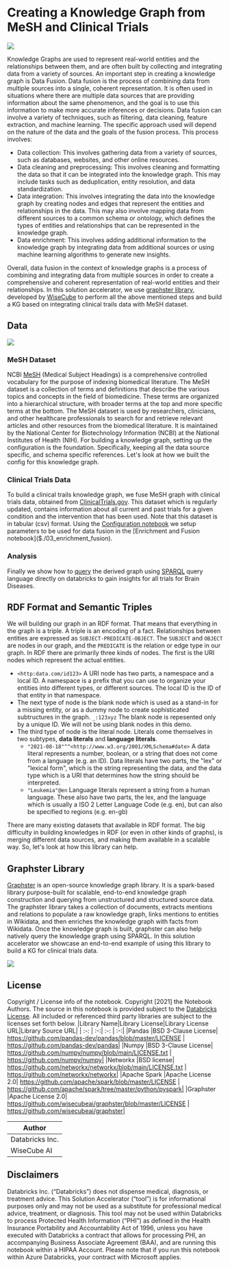 # Creating a Knowledge Graph from MeSH and Clinical Trials

<img src="https://www.nlm.nih.gov/pubs/techbull/jf11/graphics/mesh_db_fig1.gif">

Knowledge Graphs are used to represent real-world entities and the relationships between them, and are often built by collecting and integrating data from a variety of sources.
An important step in creating a knowledge graph is Data Fusion. Data fusion is the process of combining data from multiple sources into a single, coherent representation. It is often used in situations where there are multiple data sources that are providing information about the same phenomenon, and the goal is to use this information to make more accurate inferences or decisions.
Data fusion can involve a variety of techniques, such as filtering, data cleaning, feature extraction, and machine learning. The specific approach used will depend on the nature of the data and the goals of the fusion process.
This process involves:
- Data collection: This involves gathering data from a variety of sources, such as databases, websites, and other online resources.
- Data cleaning and preprocessing: This involves cleaning and formatting the data so that it can be integrated into the knowledge graph. This may include tasks such as deduplication, entity resolution, and data standardization.
- Data integration: This involves integrating the data into the knowledge graph by creating nodes and edges that represent the entities and relationships in the data. This may also involve mapping data from different sources to a common schema or ontology, which defines the types of entities and relationships that can be represented in the knowledge graph.
- Data enrichment: This involves adding additional information to the knowledge graph by integrating data from additional sources or using machine learning algorithms to generate new insights.

Overall, data fusion in the context of knowledge graphs is a process of combining and integrating data from multiple sources in order to create a comprehensive and coherent representation of real-world entities and their relationships.
In this solution accelerator, we use [graphster library](https://github.com/wisecubeai/graphster), developed by [WiseCube](https://www.wisecube.ai/) to perform all the above mentioned steps and build a KG based on integrating clinical trails data with MeSH dataset.




## Data 

[![](https://mermaid.ink/img/pako:eNptUEFqwzAQ_MqiUwtx6KUX0xgS26GFpLRJb1YPa2vtCGQpSHJCSfL3ynbS9lAdFjEzO7PMiVVGEItZrcyx2qH1sNpwDeHNC85f08ULrGn7zPnniC4CmiqpZYXqw0pUbtqYA8Tw-AAeS0UOIqjcYVi4GkXTKEkLgR5BmKNWBsXN7X9qJNOBTAvnsZG6eSptApXRtWw6i14a_atMZ7MkK-7W5HbQm5Xo6P6akfU2eTHgUHduXOyZceY9n92sBvWy2L7NN-8rGDJLi1KDkI6CqwOpPdkD6f4C93PCMoqS856sk84PW2MZ5-xvFJuwlmyLUoTGTz3Gmd9RS5zF4Suoxk55zri-BGm3DydTLqQ3lsV1qJomDDtvtl-6YrG3Hd1EmcTGYntVXb4BCZ-Wdw)](https://mermaid-js.github.io/mermaid-live-editor/edit/#pako:eNptUEFqwzAQ_MqiUwtx6KUX0xgS26GFpLRJb1YPa2vtCGQpSHJCSfL3ynbS9lAdFjEzO7PMiVVGEItZrcyx2qH1sNpwDeHNC85f08ULrGn7zPnniC4CmiqpZYXqw0pUbtqYA8Tw-AAeS0UOIqjcYVi4GkXTKEkLgR5BmKNWBsXN7X9qJNOBTAvnsZG6eSptApXRtWw6i14a_atMZ7MkK-7W5HbQm5Xo6P6akfU2eTHgUHduXOyZceY9n92sBvWy2L7NN-8rGDJLi1KDkI6CqwOpPdkD6f4C93PCMoqS856sk84PW2MZ5-xvFJuwlmyLUoTGTz3Gmd9RS5zF4Suoxk55zri-BGm3DydTLqQ3lsV1qJomDDtvtl-6YrG3Hd1EmcTGYntVXb4BCZ-Wdw)

### MeSH Dataset
NCBI [MeSH](https://www.nlm.nih.gov/databases/download/mesh.html) (Medical Subject Headings) is a comprehensive controlled vocabulary for the purpose of indexing biomedical literature. The MeSH dataset is a collection of terms and definitions that describe the various topics and concepts in the field of biomedicine. These terms are organized into a hierarchical structure, with broader terms at the top and more specific terms at the bottom. The MeSH dataset is used by researchers, clinicians, and other healthcare professionals to search for and retrieve relevant articles and other resources from the biomedical literature. It is maintained by the National Center for Biotechnology Information (NCBI) at the National Institutes of Health (NIH). 
For building a knowledge graph, setting up the configuration is the foundation. Specifically, keeping all the data source specific, and schema specific references. Let's look at how we built the config for this knowledge graph.

### Clinical Trials Data
To build a clinical trails knowledge graph, we fuse MeSH graph with clinical trials data, obtained from [ClinicalTrials.gov](https://aact.ctti-clinicaltrials.org/). This dataset which is regularly updated, contains information about all current and past trials for a given condition and the intervention that has been used. Note that this dataset is in tabular (csv) format. Using the [Configuration notebook]($./01_config) we setup parameters to be used for data fusion in the [Enrichment and Fusion notebook]($./03_enrichment_fusion).

### Analysis
Finally we show how to [query]($./04_querying_derived_graph) the derived graph using [SPARQL](https://en.wikipedia.org/wiki/SPARQL) query language directly on databricks to gain insights for all trials for Brain Diseases.

## RDF Format and Semantic Triples
We will building our graph in an RDF format. That means that everything in the graph is a triple. A triple is an encoding of a fact. Relationships between entities are expressed as `SUBJECT-PREDICATE-OBJECT`. The `SUBJECT` and `OBJECT` are nodes in our graph, and the `PREDICATE` is the relation or edge type in our graph. In RDF there are primarily three kinds of nodes. The first is the URI nodes which represent the actual entities. 
- `<http:data.com/id123>` A URI node has two parts, a namespace and a local ID. A namespace is a prefix that you can use to organize your entities into different types, or different sources. The local ID is the ID of that entity in that namespace. 
- The next type of node is the blank node which is used as a stand-in for a missing entity, or as a dummy node to create sophisticated subtructures in the graph. `_:123xyz` The blank node is repesented only by a unique ID. We will not be using blank nodes in this demo. 
- The third type of node is the literal node. Literals come themselves in two subtypes, **data literals** and **language literals**.
     - `"2021-08-18"^^<http://www.w3.org/2001/XMLSchema#date>` A data literal represents a number, boolean, or a string that does not come from a language (e.g. an ID). Data literals have two parts, the "lex" or "lexical form", which is the string representing the data, and the data type which is a URI that determines how the string should be interpreted. 
     - `"Leukemia"@en` Language literals represent a string from a human language. These also have two parts, the lex, and the language which is usually a ISO 2 Letter Language Code (e.g. en), but can also be specified to regions (e.g. en-gb)
  
There are many existing datasets that available in RDF format. The big difficulty in building knowledges in RDF (or even in other kinds of graphs), is merging different data sources, and making them available in a scalable way. So, let's look at how this library can help.

## Graphster Library
[Graphster](https://github.com/wisecubeai/graphster) is an open-source knowledge graph library. It is a spark-based library purpose-built for scalable, end-to-end knowledge graph construction and querying from unstructured and structured source data. The graphster library takes a collection of documents, extracts mentions and relations to populate a raw knowledge graph, links mentions to entities in Wikidata, and then enriches the knowledge graph with facts from Wikidata. Once the knowledge graph is built, graphster can also help natively query the knowledge graph using SPARQL.
In this solution accelerator we showcase an end-to-end example of using this library to build a KG for clinical trials data.

<img src='https://www.wisecube.ai/wp-content/uploads/2022/10/graphster_architecture-1080x675.png'>

## License
Copyright / License info of the notebook. Copyright [2021] the Notebook Authors.  The source in this notebook is provided subject to the [Databricks License](https://databricks.com/db-license-source).  All included or referenced third party libraries are subject to the licenses set forth below.
|Library Name|Library License|Library License URL|Library Source URL|
| :-: | :-:| :-: | :-:|
|Pandas |BSD 3-Clause License| https://github.com/pandas-dev/pandas/blob/master/LICENSE | https://github.com/pandas-dev/pandas|
|Numpy |BSD 3-Clause License| https://github.com/numpy/numpy/blob/main/LICENSE.txt | https://github.com/numpy/numpy|
|Networkx |BSD license| https://github.com/networkx/networkx/blob/main/LICENSE.txt | https://github.com/networkx/networkx|
|Apache Spark |Apache License 2.0| https://github.com/apache/spark/blob/master/LICENSE | https://github.com/apache/spark/tree/master/python/pyspark|
|Graphster |Apache License 2.0| https://github.com/wisecubeai/graphster/blob/master/LICENSE | https://github.com/wisecubeai/graphster|

|Author|
|-|
|Databricks Inc.|
|WiseCube AI|

## Disclaimers
Databricks Inc. (“Databricks”) does not dispense medical, diagnosis, or treatment advice. This Solution Accelerator (“tool”) is for informational purposes only and may not be used as a substitute for professional medical advice, treatment, or diagnosis. This tool may not be used within Databricks to process Protected Health Information (“PHI”) as defined in the Health Insurance Portability and Accountability Act of 1996, unless you have executed with Databricks a contract that allows for processing PHI, an accompanying Business Associate Agreement (BAA), and are running this notebook within a HIPAA Account.  Please note that if you run this notebook within Azure Databricks, your contract with Microsoft applies.
